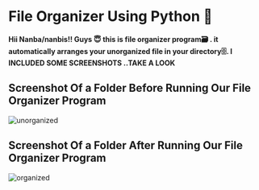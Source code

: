 # File Organizer Using Python 🐍
**Hii Nanba/nanbis!!
Guys 😇 this is file organizer program🗃️ .
it automatically arranges your unorganized file in your directory🗄️.
I INCLUDED SOME SCREENSHOTS ..TAKE A LOOK**

## Screenshot Of a Folder Before Running Our File Organizer Program

![unorganized](https://user-images.githubusercontent.com/86913985/129542333-b69de6bc-a6ba-4f0b-8d0f-b3403b2a47b6.png)

## Screenshot Of a Folder After Running Our File Organizer Program

![organized](https://user-images.githubusercontent.com/86913985/129542371-27eae736-63f2-4742-852e-ebd8c8368870.png)





